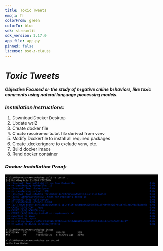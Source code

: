 ```yaml
---
title: Toxic Tweets
emoji: 🤗
colorFrom: green
colorTo: blue
sdk: streamlit
sdk_version: 1.17.0
app_file: app.py
pinned: false
license: bsd-3-clause
---
```


# _Toxic Tweets_
##### __Objective__ Focused on the study of negative online behaviors, like toxic comments using natural language processing models.

### _Installation Instructions:_ 
1. Download Docker Desktop
2. Update wsl2
3. Create docker file
4. Create requirements.txt file derived from venv
5. Modify Dockerfile to install all required packages
6. Create .dockerignore to exclude venv, etc. 
7. Build docker image
8. Rund docker container

### _Docker Installation Proof:_
![Docker Container Proof](docs/images/dockerContainerProof.png)
